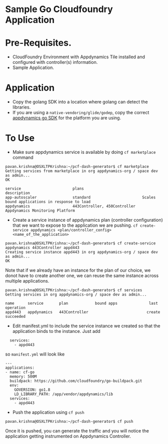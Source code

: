 Sample Go Cloudfoundry Application
================================================================================

Pre-Requisites.
================================================================================

- CloudFoundry Environment with Appdynamics Tile installed and configured with controller(s) information.
- Sample Application. 


Application
================================================================================
- Copy the golang SDK into a location where golang can detect the libraries.
- If you are using a `native-vendoring/glide/godep`, copy the correct
[appdynamics go SDK](https://download.appdynamics.com/download/#version=&apm=golang-sdk) for the platform you are using.


To Use
================================================================================

- Make sure appdynamics service is available by doing `cf marketplace` command 

```
pavan.krishna@OSXLTPKrishna:~/pcf-dash-generator$ cf marketplace
Getting services from marketplace in org appdynamics-org / space dev as admin...
OK

service                       plans                          description
app-autoscaler                standard                       Scales bound applications in response to load
appdynamics                   443Controller, 450Controller   Appdynamics Monitoring Platform
```

- Create a service instance of appdynamics plan (controller configuration) that we want to expose to the application we are pushing. `cf create-service appdynamics <plan/controller_config> <name_of_the_application>`

```
pavan.krishna@OSXLTPKrishna:~/pcf-dash-generator$ cf create-service appdynamics 443Controller appd443
Creating service instance appd443 in org appdynamics-org / space dev as admin...
OK
```

Note that if we already have an instance for the plan of our choice, we donot have to create another one, we can reuse the same instance across multiple applications. 

```
pavan.krishna@OSXLTPKrishna:~/pcf-dash-generator$ cf services
Getting services in org appdynamics-org / space dev as admin...

name      service       plan            bound apps              last operation
appd443   appdynamics   443Controller                          create succeeded
```







- Edit manifest.yml to include the service instance we created so that the application binds to the instance. 
Just add

```
  services:
    - appd443
```

so `manifest.yml` will look like

```
---
applications:
- name: cf-go
  memory: 500M
  buildpack: https://github.com/cloudfoundry/go-buildpack.git
  env:
    GOVERSION: go1.8
    LD_LIBRARY_PATH: /app/vendor/appdynamics/lib
  services:
    - appd443
```


- Push the application using `cf push`

```
pavan.krishna@OSXLTPKrishna:~/pcf-dash-generator$ cf push 
```

Once it is pushed, you can generate the traffic and you will notice the application getting instrumented on Appdynamics Controller.  
